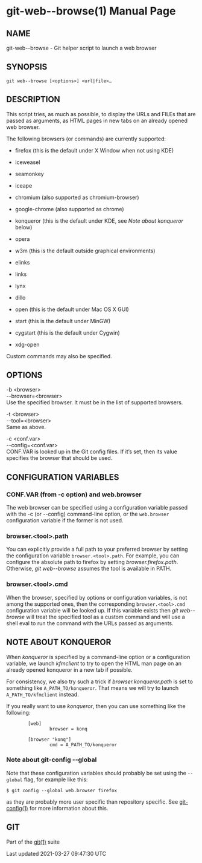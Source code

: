 # git-web--browse(1) Manual Page

## NAME

git-web--browse - Git helper script to launch a web browser

## SYNOPSIS

    git web--browse [<options>] <url|file>…​

## DESCRIPTION

This script tries, as much as possible, to display the URLs and FILEs that are passed as arguments, as HTML pages in new tabs on an already opened web browser.

The following browsers (or commands) are currently supported:

- firefox (this is the default under X Window when not using KDE)

- iceweasel

- seamonkey

- iceape

- chromium (also supported as chromium-browser)

- google-chrome (also supported as chrome)

- konqueror (this is the default under KDE, see _Note about konqueror_ below)

- opera

- w3m (this is the default outside graphical environments)

- elinks

- links

- lynx

- dillo

- open (this is the default under Mac OS X GUI)

- start (this is the default under MinGW)

- cygstart (this is the default under Cygwin)

- xdg-open

Custom commands may also be specified.

## OPTIONS

-b &lt;browser&gt;  
--browser=&lt;browser&gt;  
Use the specified browser. It must be in the list of supported browsers.

-t &lt;browser&gt;  
--tool=&lt;browser&gt;  
Same as above.

-c &lt;conf.var&gt;  
--config=&lt;conf.var&gt;  
CONF.VAR is looked up in the Git config files. If it’s set, then its value specifies the browser that should be used.

## CONFIGURATION VARIABLES

### CONF.VAR (from -c option) and web.browser

The web browser can be specified using a configuration variable passed with the -c (or --config) command-line option, or the `web.browser` configuration variable if the former is not used.

### browser.&lt;tool&gt;.path

You can explicitly provide a full path to your preferred browser by setting the configuration variable `browser.<tool>.path`. For example, you can configure the absolute path to firefox by setting _browser.firefox.path_. Otherwise, _git web--browse_ assumes the tool is available in PATH.

### browser.&lt;tool&gt;.cmd

When the browser, specified by options or configuration variables, is not among the supported ones, then the corresponding `browser.<tool>.cmd` configuration variable will be looked up. If this variable exists then _git web--browse_ will treat the specified tool as a custom command and will use a shell eval to run the command with the URLs passed as arguments.

## NOTE ABOUT KONQUEROR

When _konqueror_ is specified by a command-line option or a configuration variable, we launch _kfmclient_ to try to open the HTML man page on an already opened konqueror in a new tab if possible.

For consistency, we also try such a trick if _browser.konqueror.path_ is set to something like `A_PATH_TO/konqueror`. That means we will try to launch `A_PATH_TO/kfmclient` instead.

If you really want to use _konqueror_, then you can use something like the following:

            [web]
                    browser = konq

            [browser "konq"]
                    cmd = A_PATH_TO/konqueror

### Note about git-config --global

Note that these configuration variables should probably be set using the `--global` flag, for example like this:

    $ git config --global web.browser firefox

as they are probably more user specific than repository specific. See [git-config(1)](git-config.html) for more information about this.

## GIT

Part of the [git(1)](git.html) suite

Last updated 2021-03-27 09:47:30 UTC
